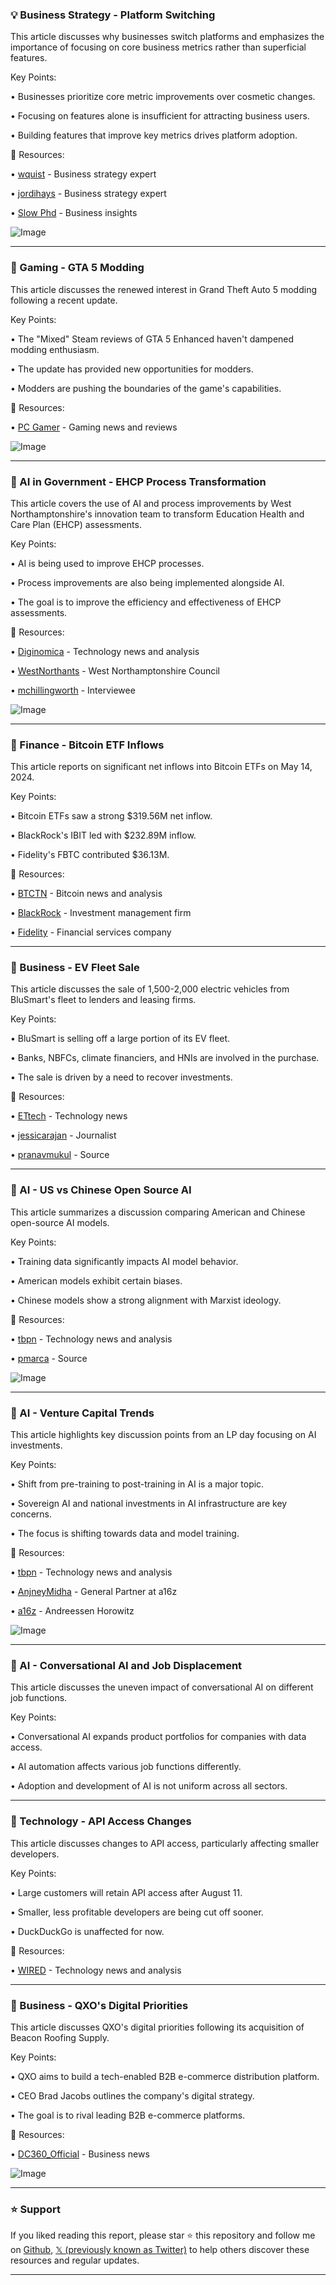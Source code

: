 ### 💡 Business Strategy - Platform Switching

This article discusses why businesses switch platforms and emphasizes the importance of focusing on core business metrics rather than superficial features.

Key Points:

• Businesses prioritize core metric improvements over cosmetic changes.


• Focusing on features alone is insufficient for attracting business users.


• Building features that improve key metrics drives platform adoption.


🔗 Resources:

• [wquist](https://x.com/wquist) - Business strategy expert


• [jordihays](https://x.com/jordihays) - Business strategy expert


• [Slow Phd](https://x.com/slow) -  Business insights


![Image](https://pbs.twimg.com/amplify_video_thumb/1922347819215831040/img/N7EITSQhYW4MWJkH.jpg)


---

### 🤖 Gaming - GTA 5 Modding

This article discusses the renewed interest in Grand Theft Auto 5 modding following a recent update.

Key Points:

•  The "Mixed" Steam reviews of GTA 5 Enhanced haven't dampened modding enthusiasm.


• The update has provided new opportunities for modders.


•  Modders are pushing the boundaries of the game's capabilities.



🔗 Resources:

• [PC Gamer](https://x.com/pcgamer) - Gaming news and reviews


![Image](https://t.co/Etw5JRLFZ2)


---

### 🤖 AI in Government - EHCP Process Transformation

This article covers the use of AI and process improvements by West Northamptonshire's innovation team to transform Education Health and Care Plan (EHCP) assessments.

Key Points:

• AI is being used to improve EHCP processes.


• Process improvements are also being implemented alongside AI.


• The goal is to improve the efficiency and effectiveness of EHCP assessments.



🔗 Resources:

• [Diginomica](https://x.com/diginomica) -  Technology news and analysis


• [WestNorthants](https://x.com/WestNorthants) - West Northamptonshire Council


• [mchillingworth](https://x.com/mchillingworth) - Interviewee


![Image](https://pbs.twimg.com/media/Gq_irysWcAAU45b?format=jpg&name=small)


---

### 🚀 Finance - Bitcoin ETF Inflows

This article reports on significant net inflows into Bitcoin ETFs on May 14, 2024.

Key Points:

• Bitcoin ETFs saw a strong $319.56M net inflow.


• BlackRock's IBIT led with $232.89M inflow.


• Fidelity's FBTC contributed $36.13M.



🔗 Resources:

• [BTCTN](https://x.com/BTCTN) - Bitcoin news and analysis


• [BlackRock](https://x.com/BlackRock) -  Investment management firm


• [Fidelity](https://x.com/Fidelity) - Financial services company


---

### 🤖 Business - EV Fleet Sale

This article discusses the sale of 1,500-2,000 electric vehicles from BluSmart's fleet to lenders and leasing firms.

Key Points:

•  BluSmart is selling off a large portion of its EV fleet.


• Banks, NBFCs, climate financiers, and HNIs are involved in the purchase.


• The sale is driven by a need to recover investments.



🔗 Resources:

• [ETtech](https://x.com/ETtech) -  Technology news


• [jessicarajan](https://x.com/jessicarajan) - Journalist


• [pranavmukul](https://x.com/pranavmukul) -  Source


---

### 🤖 AI - US vs Chinese Open Source AI

This article summarizes a discussion comparing American and Chinese open-source AI models.

Key Points:

•  Training data significantly impacts AI model behavior.


• American models exhibit certain biases.


• Chinese models show a strong alignment with Marxist ideology.



🔗 Resources:

• [tbpn](https://x.com/tbpn) - Technology news and analysis


• [pmarca](https://x.com/pmarca) -  Source


![Image](https://pbs.twimg.com/amplify_video_thumb/1922832547287007234/img/1WHu1JwshlFu8pWp.jpg)


---

### 🤖 AI - Venture Capital Trends

This article highlights key discussion points from an LP day focusing on AI investments.

Key Points:

•  Shift from pre-training to post-training in AI is a major topic.


• Sovereign AI and national investments in AI infrastructure are key concerns.


•  The focus is shifting towards data and model training.



🔗 Resources:

• [tbpn](https://x.com/tbpn) - Technology news and analysis


• [AnjneyMidha](https://x.com/AnjneyMidha) - General Partner at a16z


• [a16z](https://x.com/a16z) - Andreessen Horowitz


![Image](https://pbs.twimg.com/amplify_video_thumb/1922790283835736065/img/p7z3jHslW39NmwRB.jpg)


---

### 🤖 AI - Conversational AI and Job Displacement

This article discusses the uneven impact of conversational AI on different job functions.

Key Points:

• Conversational AI expands product portfolios for companies with data access.


• AI automation affects various job functions differently.


• Adoption and development of AI is not uniform across all sectors.


---

### 🤖 Technology - API Access Changes

This article discusses changes to API access, particularly affecting smaller developers.

Key Points:

•  Large customers will retain API access after August 11.


• Smaller, less profitable developers are being cut off sooner.


• DuckDuckGo is unaffected for now.



🔗 Resources:

• [WIRED](https://x.com/WIRED) - Technology news and analysis



---

### 🤖 Business - QXO's Digital Priorities

This article discusses QXO's digital priorities following its acquisition of Beacon Roofing Supply.

Key Points:

• QXO aims to build a tech-enabled B2B e-commerce distribution platform.


• CEO Brad Jacobs outlines the company's digital strategy.


•  The goal is to rival leading B2B e-commerce platforms.



🔗 Resources:

• [DC360_Official](https://x.com/DC360_Official) -  Business news


![Image](https://pbs.twimg.com/media/Gq7UtgiXUAAxIZ-?format=jpg&name=small)


---

### ⭐️ Support

If you liked reading this report, please star ⭐️ this repository and follow me on [Github](https://github.com/Drix10), [𝕏 (previously known as Twitter)](https://x.com/DRIX_10_) to help others discover these resources and regular updates.

---